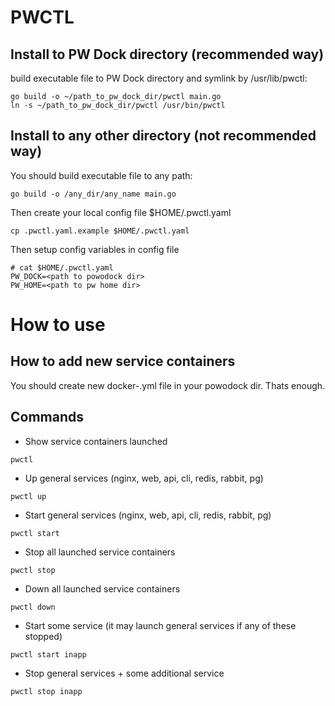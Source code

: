 # PWCTL

## Install to PW Dock directory (recommended way)

build executable file to PW Dock directory and symlink by /usr/lib/pwctl:
```
go build -o ~/path_to_pw_dock_dir/pwctl main.go
ln -s ~/path_to_pw_dock_dir/pwctl /usr/bin/pwctl
```
## Install to any other directory (not recommended way)
You should build executable file to any path:
```
go build -o /any_dir/any_name main.go
```
Then create your local config file  $HOME/.pwctl.yaml
```
cp .pwctl.yaml.example $HOME/.pwctl.yaml
```
Then setup config variables in config file
```
# cat $HOME/.pwctl.yaml
PW_DOCK=<path to powodock dir>
PW_HOME=<path to pw home dir>
```
# How to use
## How to add new service containers
You should create new docker-<servicename>.yml file in your powodock dir.
Thats enough.

## Commands
- Show service containers launched
```
pwctl
```
- Up general services (nginx, web, api, cli, redis, rabbit, pg)
```
pwctl up
```

- Start general services (nginx, web, api, cli, redis, rabbit, pg)
```
pwctl start
```

- Stop all launched service containers
```
pwctl stop
```

- Down all launched service containers
```
pwctl down
```

- Start some service (it may launch general services if any of these stopped)
```
pwctl start inapp
```

- Stop general services + some additional service
```
pwctl stop inapp
```
